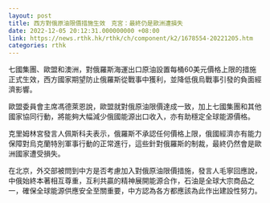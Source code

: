 ```yaml
---
layout: post
title: 西方對俄原油限價措施生效　克宮：最終仍是歐洲遭損失
date: 2022-12-05 20:12:31.000000000 +08:00
link: https://news.rthk.hk/rthk/ch/component/k2/1678554-20221205.htm
categories: rthk
---
```


七國集團、歐盟和澳洲，對俄羅斯海運出口原油設置每桶60美元價格上限的措施正式生效，西方國家期望防止俄羅斯從戰事中獲利，並降低俄烏戰事引發的負面經濟影響。

歐盟委員會主席馮德萊恩說，歐盟就對俄原油限價達成一致，加上七國集團和其他國家協同行動，將能夠大幅減少俄國能源出口收入，亦有助穩定全球能源價格。

克里姆林宮發言人佩斯科夫表示，俄羅斯不承認任何價格上限，俄國經濟亦有能力保障對烏克蘭特別軍事行動的正常進行，這些針對俄羅斯的制裁，最終仍然會是歐洲國家遭受損失。

在北京，外交部被問到中方是否考慮加入對俄原油限價措施，發言人毛寧回應說，中俄始終本著相互尊重，互利共贏的精神展開能源合作，石油是全球大宗商品之一，確保全球能源供應安全至關重要，中方認為各方都應該為此作出建設性努力。
